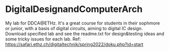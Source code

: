 # DigitalDesignandComputerArch
My lab for DDCA@ETHz. 
It's a great course for students in their sophmore or junior, with a basis of digital circuits, aiming to digital IC design.  
Download specified lab and see the readme.txt for design&testing ideas and some tricky issues for each lab. 
Ref: https://safari.ethz.ch/digitaltechnik/spring2022/doku.php?id=start
